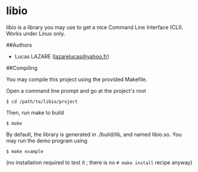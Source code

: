 # libio
libio is a library you may use to get a nice Command Line Interface (CLI). Works under Linux only.

##Authors
+ Lucas LAZARE (lazarelucas@yahoo.fr)

##Compiling

You may compile this project using the provided Makefile.

Open a command line prompt and go at the project's root

``$ cd /path/to/libio/project``

Then, run make to build

``$ make``

By default, the library is generated in ./build/lib, and named libio.so.
You may run the demo program using

``$ make example``

(no installation required to test it ; there is no ``# make install`` recipe anyway)
